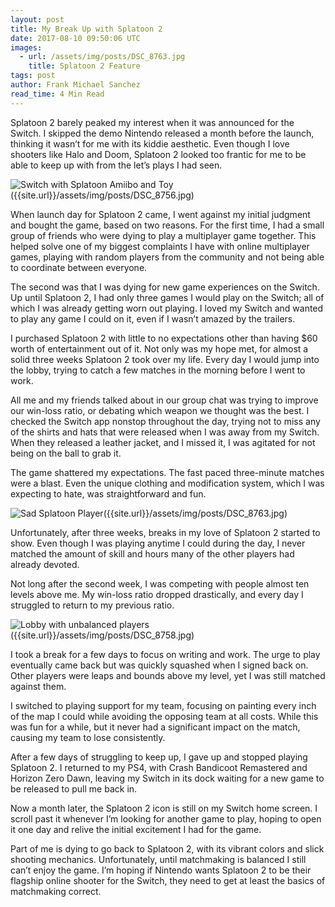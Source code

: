 ```yaml
---
layout: post
title: My Break Up with Splatoon 2
date: 2017-08-10 09:50:06 UTC
images:
  - url: /assets/img/posts/DSC_8763.jpg
	title: Splatoon 2 Feature
tags: post
author: Frank Michael Sanchez
read_time: 4 Min Read
---
```

Splatoon 2 barely peaked my interest when it was announced for the Switch. I skipped the demo Nintendo released a month before the launch, thinking it wasn’t for me with its kiddie aesthetic. Even though I love shooters like Halo and Doom, Splatoon 2 looked too frantic for me to be able to keep up with from the let’s plays I had seen.

![Switch with Splatoon Amiibo and Toy]()({{site.url}}/assets/img/posts/DSC_8756.jpg)

When launch day for Splatoon 2 came, I went against my initial judgment and bought the game, based on two reasons. For the first time, I had a small group of friends who were dying to play a multiplayer game together. This helped solve one of my biggest complaints I have with online multiplayer games, playing with random players from the community and not being able to coordinate between everyone.

The second was that I was dying for new game experiences on the Switch. Up until Splatoon 2, I had only three games I would play on the Switch; all of which I was already getting worn out playing. I loved my Switch and wanted to play any game I could on it, even if I wasn’t amazed by the trailers.

I purchased Splatoon 2 with little to no expectations other than having $60 worth of entertainment out of it. Not only was my hope met, for almost a solid three weeks Splatoon 2 took over my life. Every day I would jump into the lobby, trying to catch a few matches in the morning before I went to work.

All me and my friends talked about in our group chat was trying to improve our win-loss ratio, or debating which weapon we thought was the best. I checked the Switch app nonstop throughout the day, trying not to miss any of the shirts and hats that were released when I was away from my Switch. When they released a leather jacket, and I missed it, I was agitated for not being on the ball to grab it.

The game shattered my expectations. The fast paced three-minute matches were a blast. Even the unique clothing and modification system, which I was expecting to hate, was straightforward and fun.

![Sad Splatoon Player]()({{site.url}}/assets/img/posts/DSC_8763.jpg)

Unfortunately, after three weeks, breaks in my love of Splatoon 2 started to show. Even though I was playing anytime I could during the day, I never matched the amount of skill and hours many of the other players had already devoted.

Not long after the second week, I was competing with people almost ten levels above me. My win-loss ratio dropped drastically, and every day I struggled to return to my previous ratio.

![Lobby with unbalanced players]()({{site.url}}/assets/img/posts/DSC_8758.jpg)

I took a break for a few days to focus on writing and work. The urge to play eventually came back but was quickly squashed when I signed back on. Other players were leaps and bounds above my level, yet I was still matched against them.

I switched to playing support for my team, focusing on painting every inch of the map I could while avoiding the opposing team at all costs. While this was fun for a while, but it never had a significant impact on the match, causing my team to lose consistently.

After a few days of struggling to keep up, I gave up and stopped playing Splatoon 2. I returned to my PS4, with Crash Bandicoot Remastered and Horizon Zero Dawn, leaving my Switch in its dock waiting for a new game to be released to pull me back in.

Now a month later, the Splatoon 2 icon is still on my Switch home screen. I scroll past it whenever I’m looking for another game to play, hoping to open it one day and relive the initial excitement I had for the game.

Part of me is dying to go back to Splatoon 2, with its vibrant colors and slick shooting mechanics. Unfortunately, until matchmaking is balanced I still can’t enjoy the game. I’m hoping if Nintendo wants Splatoon 2 to be their flagship online shooter for the Switch, they need to get at least the basics of matchmaking correct.

